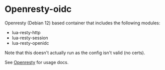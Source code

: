 # Openresty-oidc

Openresty (Debian 12) based container that includes the following modules:

- lua-resty-http
- lua-resty-session
- lua-resty-openidc

Note that this doesn't actually run as the config isn't valid (no certs).

See [Openresty](https://hub.docker.com/r/openresty/openresty) for usage docs.
